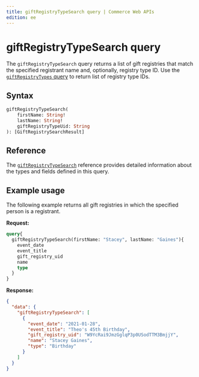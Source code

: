 ```yaml
---
title: giftRegistryTypeSearch query | Commerce Web APIs
edition: ee   
---
```


# giftRegistryTypeSearch query

The `giftRegistryTypeSearch` query returns a list of gift registries that match the specified registrant name and, optionally, registry type ID. Use the [`giftRegistryTypes` query](types.md) to return list of registry type IDs.

## Syntax

```graphql
giftRegistryTypeSearch(
    firstName: String!
    lastName: String!
    giftRegistryTypeUid: String
): [GiftRegistrySearchResult]
```

## Reference

The [`giftRegistryTypeSearch`](https://developer.adobe.com/commerce/webapi/graphql-api/index.html#query-giftRegistryTypeSearch) reference provides detailed information about the types and fields defined in this query.

## Example usage

The following example returns all gift registries in which the specified person is a registrant.

**Request:**

```graphql
query{
  giftRegistryTypeSearch(firstName: "Stacey", lastName: "Gaines"){
    event_date
    event_title
    gift_registry_uid
    name
    type
  }
}
```

**Response:**

```json
{
  "data": {
    "giftRegistryTypeSearch": [
      {
        "event_date": "2021-01-28",
        "event_title": "Theo's 45th Birthday",
        "gift_registry_uid": "W9YcRai9JmzGglqP3p0USodTTM3BmjjY",
        "name": "Stacey Gaines",
        "type": "Birthday"
      }
    ]
  }
}
```
